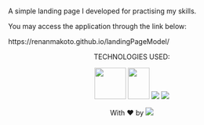 <h1></h1>

<p>A simple landing page I developed for practising my skills.</p>

<p>You may access the application through the link below:</p>

<p>https://renanmakoto.github.io/landingPageModel/</p>


<div align="center">
  
TECHNOLOGIES USED:


<a><img src="https://upload.wikimedia.org/wikipedia/commons/thumb/6/61/HTML5_logo_and_wordmark.svg/2048px-HTML5_logo_and_wordmark.svg.png" style="width: 64px; height: 64px;" /></a>
<a><img src="https://upload.wikimedia.org/wikipedia/commons/thumb/d/d5/CSS3_logo_and_wordmark.svg/1452px-CSS3_logo_and_wordmark.svg.png" style="width: 44px; height: 64px;" /></a>
<a target="_blank" href="https://developer.mozilla.org/en-US/docs/Web/JavaScript"><img src="https://upload.wikimedia.org/wikipedia/commons/thumb/6/6a/JavaScript-logo.png/64px-JavaScript-logo.png" /></a>
<a target="_blank" href="https://jquery.com/"><img src="https://www.interviewbit.com/blog/wp-content/uploads/2021/10/jquery-logo-vertical_large_square.png" /></a>
  
</div>

<p align="center">With ❤ by <img src=https://img.shields.io/badge/-dotExtension-black /> <p/>
